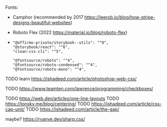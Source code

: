 


Fonts:
- Camphor (recommended by 2017 https://leerob.io/blog/how-stripe-designs-beautiful-websites)
- Roboto Flex (2022 https://material.io/blog/roboto-flex)


-
      "@offirmo-private/storybook--utils": "^0",
      "@storybook/react": "^6",
      "clean-css-cli": "^5",

      "@fontsource/roboto": "^4",
      "@fontsource/roboto-condensed": "^4",
      "@fontsource/roboto-mono": "^4",


TODO learn https://ishadeed.com/article/photoshop-web-css/

TODO https://www.teamten.com/lawrence/programming/checkboxes/

TODO https://web.dev/articles/one-line-layouts
TODO https://tonsky.me/blog/centering/
TODO https://ishadeed.com/article/css-cap-unit/
TODO https://ishadeed.com/article/the-gap/

maybe? https://ryanve.dev/sharp.css/
